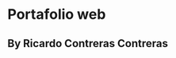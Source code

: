 <h1 style="text-decoration: none; "> Portafolio web </h1>

<h2 style="text-decoration: none; "> By Ricardo Contreras Contreras </h2>
